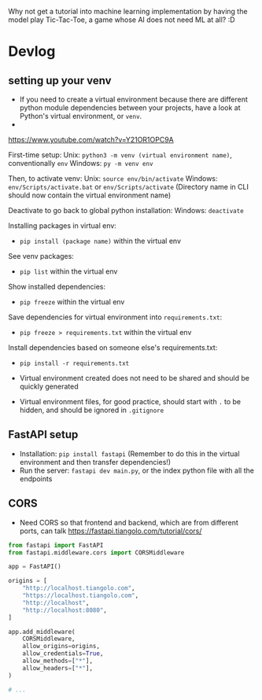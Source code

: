 Why not get a tutorial into machine learning implementation by having the model play Tic-Tac-Toe, a game whose AI does not need ML at all? :D

# Devlog




## setting up your venv
- If you need to create a virtual environment because there are different python module dependencies between your projects, have a look at Python's virtual environment, or `venv`.
- 
https://www.youtube.com/watch?v=Y21OR1OPC9A

First-time setup:
Unix: `python3 -m venv (virtual environment name)`, conventionally `env`
Windows: `py -m venv env`

Then, to activate venv:
Unix: `source env/bin/activate`
Windows: `env/Scripts/activate.bat` or `env/Scripts/activate`
(Directory name in CLI should now contain the virtual environment name)

Deactivate to go back to global python installation:
Windows: `deactivate`

Installing packages in virtual env:
- `pip install (package name)` within the virtual env

See venv packages:
- `pip list` within the virtual env

Show installed dependencies:
- `pip freeze` within the virtual env

Save dependencies for virtual environment into `requirements.txt`:
- `pip freeze > requirements.txt` within the virtual env

Install dependencies based on someone else's requirements.txt:
- `pip install -r requirements.txt`


- Virtual environment created does not need to be shared and should be quickly generated
- Virtual environment files, for good practice, should start with `.` to be hidden, and should be ignored in `.gitignore`

## FastAPI setup
- Installation: `pip install fastapi` (Remember to do this in the virtual environment and then transfer dependencies!)
- Run the server: `fastapi dev main.py`, or the index python file with all the endpoints

## CORS
- Need CORS so that frontend and backend, which are from different ports, can talk
https://fastapi.tiangolo.com/tutorial/cors/

```Python
from fastapi import FastAPI
from fastapi.middleware.cors import CORSMiddleware

app = FastAPI()

origins = [
    "http://localhost.tiangolo.com",
    "https://localhost.tiangolo.com",
    "http://localhost",
    "http://localhost:8080",
]

app.add_middleware(
    CORSMiddleware,
    allow_origins=origins,
    allow_credentials=True,
    allow_methods=["*"],
    allow_headers=["*"],
)

# ...
```